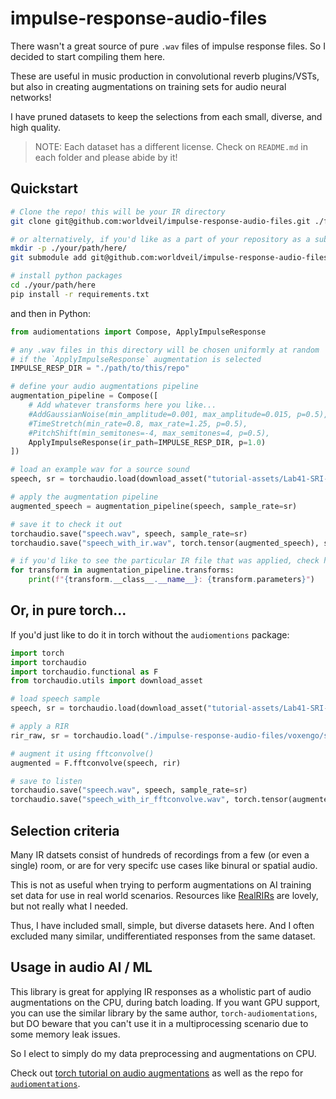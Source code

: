 # impulse-response-audio-files

There wasn't a great source of pure `.wav` files of impulse response files. So I decided to start compiling them here. 

These are useful in music production in convolutional reverb plugins/VSTs, but also in creating augmentations on training sets for audio neural networks!

I have pruned datasets to keep the selections from each small, diverse, and high quality.

> NOTE: Each dataset has a different license. Check on `README.md` in each folder and please abide by it!

## Quickstart

```bash
# Clone the repo! this will be your IR directory
git clone git@github.com:worldveil/impulse-response-audio-files.git ./free_impulse_responses

# or alternatively, if you'd like as a part of your repository as a submodule
mkdir -p ./your/path/here/
git submodule add git@github.com:worldveil/impulse-response-audio-files.git ./your/path/here/

# install python packages
cd ./your/path/here
pip install -r requirements.txt
```

and then in Python:

```python
from audiomentations import Compose, ApplyImpulseResponse

# any .wav files in this directory will be chosen uniformly at random
# if the `ApplyImpulseResponse` augmentation is selected
IMPULSE_RESP_DIR = "./path/to/this/repo"

# define your audio augmentations pipeline
augmentation_pipeline = Compose([
    # Add whatever transforms here you like...
    #AddGaussianNoise(min_amplitude=0.001, max_amplitude=0.015, p=0.5),
    #TimeStretch(min_rate=0.8, max_rate=1.25, p=0.5),
    #PitchShift(min_semitones=-4, max_semitones=4, p=0.5),
    ApplyImpulseResponse(ir_path=IMPULSE_RESP_DIR, p=1.0)
])

# load an example wav for a source sound
speech, sr = torchaudio.load(download_asset("tutorial-assets/Lab41-SRI-VOiCES-src-sp0307-ch127535-sg0042-8000hz.wav"))

# apply the augmentation pipeline
augmented_speech = augmentation_pipeline(speech, sample_rate=sr)

# save it to check it out
torchaudio.save("speech.wav", speech, sample_rate=sr)
torchaudio.save("speech_with_ir.wav", torch.tensor(augmented_speech), sample_rate=sr)

# if you'd like to see the particular IR file that was applied, check here!
for transform in augmentation_pipeline.transforms:
    print(f"{transform.__class__.__name__}: {transform.parameters}")
```

## Or, in pure torch...

If you'd just like to do it in torch without the `audiomentions` package:

```python
import torch
import torchaudio
import torchaudio.functional as F
from torchaudio.utils import download_asset

# load speech sample
speech, sr = torchaudio.load(download_asset("tutorial-assets/Lab41-SRI-VOiCES-src-sp0307-ch127535-sg0042-8000hz.wav"))

# apply a RIR
rir_raw, sr = torchaudio.load("./impulse-response-audio-files/voxengo/st_nicolaes_church.wav")

# augment it using fftconvolve()
augmented = F.fftconvolve(speech, rir)

# save to listen 
torchaudio.save("speech.wav", speech, sample_rate=sr)
torchaudio.save("speech_with_ir_fftconvolve.wav", torch.tensor(augmented_speech), sample_rate=sr)
```

## Selection criteria

Many IR datsets consist of hundreds of recordings from a few (or even a single) room, or are for very specifc use cases like binural or spatial audio. 

This is not as useful when trying to perform augmentations on AI training set data for use in real world scenarios. Resources like [RealRIRs](https://github.com/jonashaag/RealRIRs) are lovely, but not really what I needed.

Thus, I have included small, simple, but diverse datasets here. And I often excluded many similar, undifferentiated responses from the same dataset.

## Usage in audio AI / ML

This library is great for applying IR responses as a wholistic part of audio augmentations on the CPU, during batch loading. If you want GPU support, you can use the similar library by the same author, `torch-audiomentations`, but DO beware that you can't use it in a multiprocessing scenario due to some memory leak issues. 

So I elect to simply do my data preprocessing and augmentations on CPU.

Check out [torch tutorial on audio augmentations](https://pytorch.org/audio/stable/tutorials/audio_data_augmentation_tutorial.html#sphx-glr-tutorials-audio-data-augmentation-tutorial-py) as well as the repo for [`audiomentations`](https://github.com/iver56/audiomentations?tab=readme-ov-file#usage-example).
